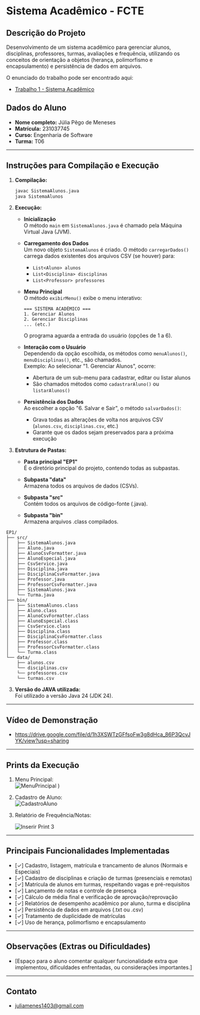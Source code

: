 # Sistema Acadêmico - FCTE

## Descrição do Projeto

Desenvolvimento de um sistema acadêmico para gerenciar alunos, disciplinas, professores, turmas, avaliações e frequência, utilizando os conceitos de orientação a objetos (herança, polimorfismo e encapsulamento) e persistência de dados em arquivos.

O enunciado do trabalho pode ser encontrado aqui:
- [Trabalho 1 - Sistema Acadêmico](https://github.com/lboaventura25/OO-T06_2025.1_UnB_FCTE/blob/main/trabalhos/ep1/README.md)

## Dados do Aluno

- **Nome completo:** Júlia Pêgo de Meneses
- **Matrícula:** 231037745
- **Curso:** Engenharia de Software
- **Turma:** T06

---

## Instruções para Compilação e Execução

1. **Compilação:**  
   ```bash
   javac SistemaAlunos.java  
   java SistemaAlunos

2. **Execução:**  

   - **Inicialização**  
     O método `main` em `SistemaAlunos.java` é chamado pela Máquina Virtual Java (JVM).  

   - **Carregamento dos Dados**  
     Um novo objeto `SistemaAlunos` é criado. O método `carregarDados()` carrega dados existentes dos arquivos CSV (se houver) para:  
     - `List<Aluno> alunos`  
     - `List<Disciplina> disciplinas`  
     - `List<Professor> professores`  

   - **Menu Principal**  
     O método `exibirMenu()` exibe o menu interativo:  
     ```
     === SISTEMA ACADÊMICO ===
     1. Gerenciar Alunos
     2. Gerenciar Disciplinas
     ... (etc.)
     ```  
     O programa aguarda a entrada do usuário (opções de 1 a 6).  

   - **Interação com o Usuário**  
     Dependendo da opção escolhida, os métodos como `menuAlunos()`, `menuDisciplinas()`, etc., são chamados.  
     Exemplo: Ao selecionar "1. Gerenciar Alunos", ocorre:  
     - Abertura de um sub-menu para cadastrar, editar ou listar alunos  
     - São chamados métodos como `cadastrarAluno()` ou `listarAlunos()`  

   - **Persistência dos Dados**  
     Ao escolher a opção "6. Salvar e Sair", o método `salvarDados()`:  
     - Grava todas as alterações de volta nos arquivos CSV (`alunos.csv`, `disciplinas.csv`, etc.)  
     - Garante que os dados sejam preservados para a próxima execução  

3. **Estrutura de Pastas:**  

   - **Pasta principal "EP1"**  
     É o diretório principal do projeto, contendo todas as subpastas.  

   - **Subpasta "data"**  
     Armazena todos os arquivos de dados (CSVs).  

   - **Subpasta "src"**  
     Contém todos os arquivos de código-fonte (.java).  

   - **Subpasta "bin"**  
     Armazena arquivos .class compilados.
     
```
EP1/
├── src/
│   ├── SistemaAlunos.java
│   ├── Aluno.java
│   ├── AlunoCsvFormatter.java
│   ├── AlunoEspecial.java
│   ├── CsvService.java
│   ├── Disciplina.java
│   ├── DisciplinaCsvFormatter.java
│   ├── Professor.java
│   ├── ProfessorCsvFormatter.java
│   ├── SistemaAlunos.java
│   └── Turma.java
├── bin/
│   ├── SistemaAlunos.class
│   ├── Aluno.class
│   ├── AlunoCsvFormatter.class
│   ├── AlunoEspecial.class
│   ├── CsvService.class
│   ├── Disciplina.class
│   ├── DisciplinaCsvFormatter.class
│   ├── Professor.class
│   ├── ProfessorCsvFormatter.class
│   └── Turma.class           
└── data/
    ├── alunos.csv
    └── disciplinas.csv
    └── professores.csv
    └── turmas.csv
```

3. **Versão do JAVA utilizada:**  
   Foi utilizado a versão Java 24 (JDK 24).

---

## Vídeo de Demonstração

- https://drive.google.com/file/d/1h3XSWTzGFfsoFw3g8dHca_86P3QcvJYK/view?usp=sharing

---

## Prints da Execução

1. Menu Principal:  
   ![MenuPrincipal](https://github.com/user-attachments/assets/5e8321d7-3faa-4e24-be74-439804aa1d9c)
)

2. Cadastro de Aluno:  
   ![CadastroAluno](https://github.com/user-attachments/assets/ab04e400-7e89-499a-bf5a-d90290270411)

3. Relatório de Frequência/Notas:  

   ![Inserir Print 3](caminho/do/print3.png)

---

## Principais Funcionalidades Implementadas

- [✓] Cadastro, listagem, matrícula e trancamento de alunos (Normais e Especiais)
- [✓] Cadastro de disciplinas e criação de turmas (presenciais e remotas)
- [✓] Matrícula de alunos em turmas, respeitando vagas e pré-requisitos
- [✓] Lançamento de notas e controle de presença
- [✓] Cálculo de média final e verificação de aprovação/reprovação
- [✓] Relatórios de desempenho acadêmico por aluno, turma e disciplina
- [✓] Persistência de dados em arquivos (.txt ou .csv)
- [✓] Tratamento de duplicidade de matrículas
- [✓] Uso de herança, polimorfismo e encapsulamento

---

## Observações (Extras ou Dificuldades)

- [Espaço para o aluno comentar qualquer funcionalidade extra que implementou, dificuldades enfrentadas, ou considerações importantes.]

---

## Contato

- juliamenes1403@gmail.com
